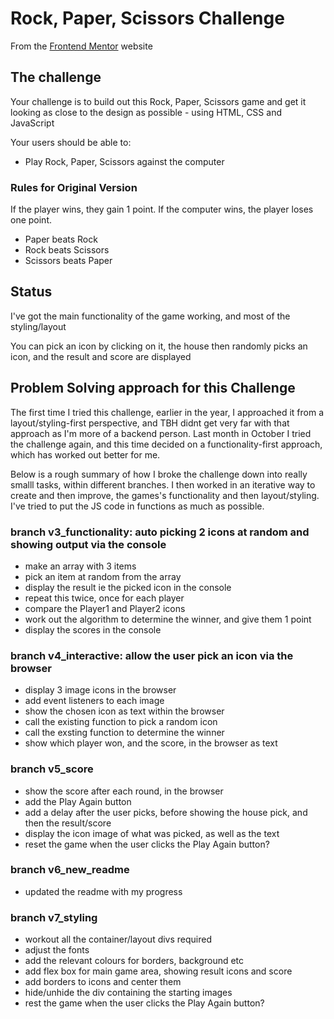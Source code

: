 # Rock, Paper, Scissors Challenge

From the [Frontend Mentor](https://www.frontendmentor.io) website

## The challenge

Your challenge is to build out this Rock, Paper, Scissors game and get it looking as close to the design as possible - using HTML, CSS and JavaScript

Your users should be able to:
- Play Rock, Paper, Scissors against the computer

### Rules for Original Version

If the player wins, they gain 1 point. If the computer wins, the player loses one point.

- Paper beats Rock
- Rock beats Scissors
- Scissors beats Paper

## Status
I've got the main functionality of the game working, and most of the styling/layout

You can pick an icon by clicking on it, the house then randomly picks an icon, and the result and score are displayed

## Problem Solving approach for this Challenge
The first time I tried this challenge, earlier in the year, I approached it from a layout/styling-first perspective, and TBH didnt get very far with that approach as I'm more of a backend person. Last month in October I tried the challenge again, and this time decided on a functionality-first approach, which has worked out better for me. 

Below is a rough summary of how I broke the challenge down into really smalll tasks, within different branches. I then worked in an iterative way to create and then improve, the games's functionality and then layout/styling. I've tried to put the JS code in functions as much as possible.

### branch v3_functionality: auto picking 2 icons at random and showing output via the console
- make an array with 3 items
- pick an item at random from the array
- display the result ie the picked icon in the console
- repeat this twice, once for each player
- compare the Player1 and Player2 icons
- work out the algorithm to determine the winner, and give them 1 point
- display the scores in the console

### branch v4_interactive: allow the user pick an icon via the browser
- display 3 image icons in the browser
- add event listeners to each image
- show the chosen icon as text within the browser
- call the existing function to pick a random icon
- call the exsting function to determine the winner
- show which player won, and the score, in the browser as text

### branch v5_score
- show the score after each round, in the browser
- add the Play Again button
- add a delay after the user picks, before showing the house pick, and then the result/score
- display the icon image of what was picked, as well as the text
- reset the game when the user clicks the Play Again button?

### branch v6_new_readme
- updated the readme with my progress

### branch v7_styling
- workout all the container/layout divs required
- adjust the fonts
- add the relevant colours for borders, background etc
- add flex box for main game area, showing result icons and score
- add borders to icons and center them
- hide/unhide the div containing the starting images
- rest the game when the user clicks the Play Again button?

